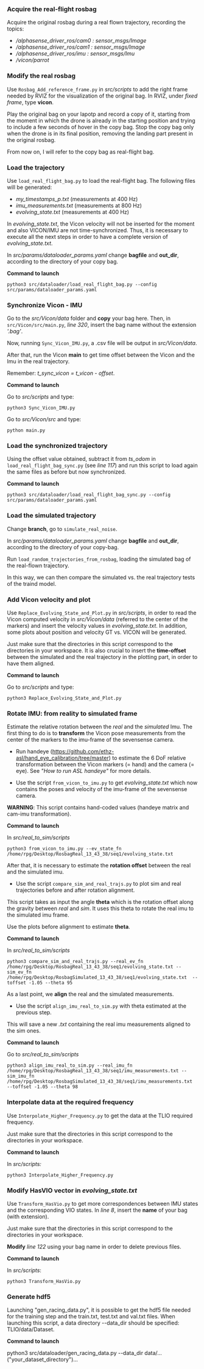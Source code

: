 ### Acquire the real-flight rosbag

Acquire the original rosbag during a real flown trajectory, recording the topics:     

- */alphasense_driver_ros/cam0 : sensor_msgs/Image*        
- */alphasense_driver_ros/cam1 : sensor_msgs/Image*      
- */alphasense_driver_ros/imu  : sensor_msgs/Imu*          
- */vicon/parrot*   

### Modify the real rosbag

Use ```Rosbag_Add_reference_frame.py``` in *src/scripts* to add the right frame needed by RVIZ for the visualization of the original bag. In RVIZ, under *fixed frame*, type **vicon**.

Play the original bag on your lapotp and record a copy of it, starting from the moment in which the drone is already in the starting position and trying to include a few seconds of hover in the copy bag. Stop the copy bag only when the drone is in its final position, removing the landing part present in the original rosbag. 

From now on, I will refer to the copy bag as real-flight bag. 

### Load the trajectory 

Use ```load_real_flight_bag.py``` to load the real-flight bag.
The following files will be generated:

- *my_timestamps_p.txt* (measurements at 400 Hz)
- *imu_measurements.txt* (measurements at 800 Hz)
- *evolving_state.txt* (measurements at 400 Hz)

In *evolving_state.txt*, the Vicon velocity will not be inserted for the moment and also VICON/IMU are not time-synchronized. Thus, it is necessary to execute all the next steps in order to have a complete version of *evolving_state.txt*. 

In *src/params/dataloader_params.yaml* change **bagfile** and **out_dir**, according to the directory of your copy bag. 

**Command to launch**

```python3 src/dataloader/load_real_flight_bag.py --config src/params/dataloader_params.yaml```

### Synchronize Vicon - IMU

Go to the *src/Vicon/data* folder and **copy** your bag here. Then, in ```src/Vicon/src/main.py```, *line 320*, insert the bag name without the extension *'.bag'*.

Now, running ```Sync_Vicon_IMU.py```, a .csv file will be output in *src/Vicon/data*.

After that, run the Vicon **main** to get time offset between the Vicon and the Imu in the real trajectory.

Remember: *t_sync_vicon = t_vicon - offset*.



**Command to launch**

Go to *src/scripts* and type:

```python3 Sync_Vicon_IMU.py```

Go to *src/Vicon/src* and type:

```python main.py```

### Load the synchronized trajectory 

Using the offset value obtained, subtract it from *ts_odom* in ```load_real_flight_bag_sync.py``` (see *line 117*) and run this script to load again the same files as before but now synchronized. 

**Command to launch**

```python3 src/dataloader/load_real_flight_bag_sync.py --config src/params/dataloader_params.yaml```

### Load the simulated trajectory 

Change **branch**, go to ```simulate_real_noise```. 

In *src/params/dataloader_params.yaml* change **bagfile** and **out_dir**, according to the directory of your copy-bag. 

Run ```load_random_trajectories_from_rosbag```, loading the simulated bag of the real-flown trajectory. 

In this way, we can then compare the simulated vs. the real trajectory tests of the traind model.  

### Add Vicon velocity and plot

Use ```Replace_Evolving_State_and_Plot.py``` in *src/scripts*, in order to read the Vicon computed velocity in *src/Vicon/data* (referred to the center of the markers) and insert the velocity values in *evolving_state.txt*.
In addition, some plots about position and velocity GT vs. VICON will be generated.

Just make sure that the directories in this script correspond to the directories in your workspace. It is also crucial to insert the **time-offset** between the simulated and the real trajectory in the plotting part, in order to have them aligned. 
 

**Command to launch**

Go to *src/scripts* and type:

```python3 Replace_Evolving_State_and_Plot.py```


### Rotate IMU: from reality to simulated frame

Estimate the relative rotation between the *real* and the *simulated* Imu.
The first thing to do is to **transform** the Vicon pose measurements from the center of the markers to the imu-frame of the sevensense camera. 

- Run handeye (https://github.com/ethz-asl/hand_eye_calibration/tree/master) to estimate the 6 DoF relative transformation between the Vicon markers (= hand) and the camera (= eye). See *"How to run ASL handeye"* for more details.

- Use the script ```from_vicon_to_imu.py``` to get *evolving_state.txt* which now contains the poses and velocity of the imu-frame of the sevensense camera.

**WARNING**: This script contains hand-coded values (handeye matrix and cam-imu transformation).

**Command to launch**

In *src/real_to_sim/scripts*

```python3 from_vicon_to_imu.py --ev_state_fn /home/rpg/Desktop/RosbagReal_13_43_38/seq1/evolving_state.txt```

After that, it is necessary to estimate the **rotation offset** between the real and the simulated imu.

- Use the script ```compare_sim_and_real_trajs.py``` to plot sim and real trajectories before and after rotation alignment.

This script takes as input the angle **theta** which is the rotation offset along the gravity between *real* and *sim*. It uses this theta to rotate the real imu to the simulated imu frame. 

Use the plots before alignment to estimate **theta**.

**Command to launch**

In *src/real_to_sim/scripts*

```python3 compare_sim_and_real_trajs.py --real_ev_fn /home/rpg/Desktop/RosbagReal_13_43_38/seq1/evolving_state.txt --sim_ev_fn /home/rpg/Desktop/RosbagSimulated_13_43_38/seq1/evolving_state.txt  --toffset -1.05 --theta 95```

As a last point, we **align** the real and the simulated measurements. 

- Use the script ```align_imu_real_to_sim.py``` with theta estimated at the previous step. 

This will save a new *.txt* containing the real imu measurements aligned to the sim ones.

**Command to launch**

Go to *src/real_to_sim/scripts*

```python3 align_imu_real_to_sim.py --real_imu_fn /home/rpg/Desktop/RosbagReal_13_43_38/seq1/imu_measurements.txt --sim_imu_fn /home/rpg/Desktop/RosbagSimulated_13_43_38/seq1/imu_measurements.txt  --toffset -1.05 --theta 98```


### Interpolate data at the required frequency

Use ```Interpolate_Higher_Frequency.py``` to get the data at the TLIO required frequency. 

Just make sure that the directories in this script correspond to the directories in your workspace. 

**Command to launch**

In *src/scripts:*

```python3 Interpolate_Higher_Frequency.py```

### Modify HasVIO vector in *evolving_state.txt*

Use ```Transform_HasVio.py``` to get more correspondences between IMU states and the corresponding VIO states. In *line 8*, insert the **name** of your bag (with extension).

Just make sure that the directories in this script correspond to the directories in your workspace.

**Modify** *line 122* using your bag name in order to delete previous files. 

**Command to launch**

In *src/scripts*: 

```python3 Transform_HasVio.py```

### Generate hdf5

Launching "gen_racing_data.py", it is possible to get the hdf5 file needed for the training step and the train.txt, test.txt and val.txt files.
When launching this script, a data directory --data_dir should be specified: TLIO/data/Dataset. 

**Command to launch**

python3 src/dataloader/gen_racing_data.py --data_dir data/...("your_dataset_directory")...

